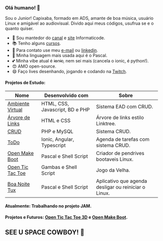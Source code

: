### Olá humano! 👋 
Sou o Junior! Capixaba, formado em ADS, amante de boa música, usuário Linux e amigável ao audiovisual. Divido aqui meus códigos, usufrua se e o quanto quiser. 

- 🔭 Sou mantedor do [canal](https://www.youtube.com/informaticode) e [site](https://www.informaticode.com.br/) Informaticode. 
- 📚 Tenho alguns [cursos](https://informaticode.com.br/web/cursos). 
- 💬 Para contato use meu [e-mail](mailto:informaticode@gmail.com) ou [linkedin](https://www.linkedin.com/in/juniorcriste/).
- :tiger: Minha linguagem mais usada aqui é o Pascal. 
- :two_hearts: Minha vibe atual é i̵o̵n̵i̵c̵, nem sei mais (cancela o ionic, é python!).  
- 😍 AMO open-source. 
- 😄 Faço lives desenhando, jogando e codando na [Twitch](https://www.twitch.tv/oisouojunior). 

#### Projetos de Estudo: 
| Nome  |  Desenvolvido com  | Sobre |
| ------------------- | ------------------- | ------------------- | 
|  [Ambiente Virtual](https://github.com/JuniorCriste/AmbienteVirtual) |  HTML, CSS, Javascript, BD e PHP | Sistema EAD com CRUD. | 
|  [Árvore de Links](https://github.com/JuniorCriste/Arvore-de-Links/tree/master) |  HTML e CSS | Árvore de links estilo Linktree. |  
|  [CRUD](https://github.com/JuniorCriste/CRUD-PHP-MYSQL) |  PHP e MySQL | Sistema CRUD. | 
|  [ToDo](https://github.com/JuniorCriste/TO-DO) |  Ionic, Angular, Typescript | Agenda de tarefas com sistema CRUD. | 
|  [Open Make Boot](https://github.com/JuniorCriste/OpenMakeBoot) |  Pascal e Shell Script | Criador de pendrives bootaveis Linux. | 
|  [Open Tic Tac Toe](https://github.com/JuniorCriste/Open-TIC-TAC-TOE) |  Gambas e Shell Script | Jogo da Velha. | 
|  [Boa Noite Tux](https://github.com/JuniorCriste/BoaNoiteTux) |  Pascal e Shell Script | Aplicativo que agenda desligar ou reiniciar o Linux. | 

#### Atualmente: Trabalhando no projeto JAM. 
#### Projetos e Futuros: [Open Tic Tac Toe 3D](https://github.com/JuniorCriste/Open-Tic-Tac-Toe-3D) e [Open Make Boot](https://github.com/JuniorCriste/OpenMakeBoot).
## SEE U SPACE COWBOY! 👋  
